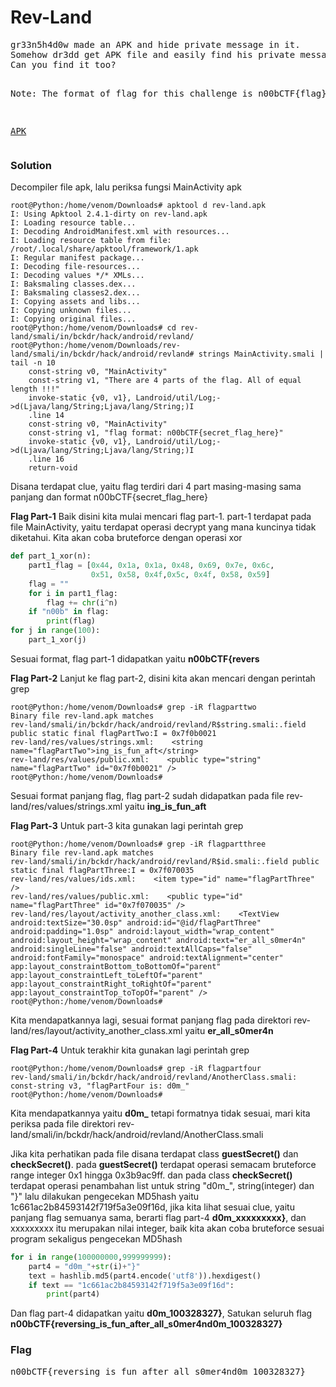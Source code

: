 <h1><b>Rev-Land</b></h3>
<pre>
gr33n5h4d0w made an APK and hide private message in it.
Somehow dr3dd get APK file and easily find his private message. 
Can you find it too?

Note: The format of flag for this challenge is n00bCTF{flag}

<a href="http://static.beast.sdslabs.co/static/rev-land/rev-land.apk">APK</a>
</pre>
<h3><b>Solution</b></h3>
<p>Decompiler file apk, lalu periksa fungsi MainActivity apk</p>

```console
root@Python:/home/venom/Downloads# apktool d rev-land.apk 
I: Using Apktool 2.4.1-dirty on rev-land.apk
I: Loading resource table...
I: Decoding AndroidManifest.xml with resources...
I: Loading resource table from file: /root/.local/share/apktool/framework/1.apk
I: Regular manifest package...
I: Decoding file-resources...
I: Decoding values */* XMLs...
I: Baksmaling classes.dex...
I: Baksmaling classes2.dex...
I: Copying assets and libs...
I: Copying unknown files...
I: Copying original files...
root@Python:/home/venom/Downloads# cd rev-land/smali/in/bckdr/hack/android/revland/
root@Python:/home/venom/Downloads/rev-land/smali/in/bckdr/hack/android/revland# strings MainActivity.smali | tail -n 10
    const-string v0, "MainActivity"
    const-string v1, "There are 4 parts of the flag. All of equal length !!!"
    invoke-static {v0, v1}, Landroid/util/Log;->d(Ljava/lang/String;Ljava/lang/String;)I
    .line 14
    const-string v0, "MainActivity"
    const-string v1, "flag format: n00bCTF{secret_flag_here}"
    invoke-static {v0, v1}, Landroid/util/Log;->d(Ljava/lang/String;Ljava/lang/String;)I
    .line 16
    return-void 
```
<p>Disana terdapat clue, yaitu flag terdiri dari 4 part masing-masing sama panjang dan format n00bCTF{secret_flag_here}</p>
<p><b>Flag Part-1</b> Baik disini kita mulai mencari flag part-1. part-1 terdapat pada file MainActivity, yaitu terdapat operasi decrypt yang mana kuncinya tidak diketahui. Kita akan coba bruteforce dengan operasi xor</p>

```python
def part_1_xor(n):
    part1_flag = [0x44, 0x1a, 0x1a, 0x48, 0x69, 0x7e, 0x6c,
                  0x51, 0x58, 0x4f,0x5c, 0x4f, 0x58, 0x59]
    flag = ""
    for i in part1_flag:
        flag += chr(i^n)
    if "n00b" in flag:
        print(flag)
for j in range(100):
    part_1_xor(j)
```
<p>Sesuai format, flag part-1 didapatkan yaitu <b>n00bCTF{revers</b></p>
<p><b>Flag Part-2</b> Lanjut ke flag part-2, disini kita akan mencari dengan perintah grep</p>

```console
root@Python:/home/venom/Downloads# grep -iR flagparttwo
Binary file rev-land.apk matches
rev-land/smali/in/bckdr/hack/android/revland/R$string.smali:.field public static final flagPartTwo:I = 0x7f0b0021
rev-land/res/values/strings.xml:    <string name="flagPartTwo">ing_is_fun_aft</string>
rev-land/res/values/public.xml:    <public type="string" name="flagPartTwo" id="0x7f0b0021" />
root@Python:/home/venom/Downloads# 
```
<p>Sesuai format panjang flag, flag part-2 sudah didapatkan pada file rev-land/res/values/strings.xml yaitu <b>ing_is_fun_aft</b></p>
<p><b>Flag Part-3</b> Untuk part-3 kita gunakan lagi perintah grep</p>

```console
root@Python:/home/venom/Downloads# grep -iR flagpartthree
Binary file rev-land.apk matches
rev-land/smali/in/bckdr/hack/android/revland/R$id.smali:.field public static final flagPartThree:I = 0x7f070035
rev-land/res/values/ids.xml:    <item type="id" name="flagPartThree" />
rev-land/res/values/public.xml:    <public type="id" name="flagPartThree" id="0x7f070035" />
rev-land/res/layout/activity_another_class.xml:    <TextView android:textSize="30.0sp" android:id="@id/flagPartThree" android:padding="1.0sp" android:layout_width="wrap_content" android:layout_height="wrap_content" android:text="er_all_s0mer4n" android:singleLine="false" android:textAllCaps="false" android:fontFamily="monospace" android:textAlignment="center" app:layout_constraintBottom_toBottomOf="parent" app:layout_constraintLeft_toLeftOf="parent" app:layout_constraintRight_toRightOf="parent" app:layout_constraintTop_toTopOf="parent" />
root@Python:/home/venom/Downloads# 
```
<p>Kita mendapatkannya lagi, sesuai format panjang flag pada direktori rev-land/res/layout/activity_another_class.xml yaitu <b>er_all_s0mer4n</b></p>
<p><b>Flag Part-4</b> Untuk terakhir kita gunakan lagi perintah grep</p>

```console
root@Python:/home/venom/Downloads# grep -iR flagpartfour
rev-land/smali/in/bckdr/hack/android/revland/AnotherClass.smali:    const-string v3, "flagPartFour is: d0m_"
root@Python:/home/venom/Downloads# 
```
<p>Kita mendapatkannya yaitu <b>d0m_</b> tetapi formatnya tidak sesuai, mari kita periksa pada file direktori rev-land/smali/in/bckdr/hack/android/revland/AnotherClass.smali
<p>Jika kita perhatikan pada file disana terdapat class <b>guestSecret()</b> dan <b>checkSecret()</b>. pada <b>guestSecret()</b> terdapat operasi semacam bruteforce range integer 0x1 hingga 0x3b9ac9ff.
dan pada class <b>checkSecret()</b> terdapat operasi penambahan list untuk string "d0m_", string(integer) dan "}" lalu dilakukan pengecekan MD5hash yaitu 1c661ac2b84593142f719f5a3e09f16d, 
jika kita lihat sesuai clue, yaitu panjang flag semuanya sama, berarti flag part-4 <b>d0m_xxxxxxxxx}</b>, dan xxxxxxxxx itu merupakan nilai integer, baik kita akan coba bruteforce sesuai program sekaligus pengecekan MD5hash</p>

```python
for i in range(100000000,999999999):
    part4 = "d0m_"+str(i)+"}"
    text = hashlib.md5(part4.encode('utf8')).hexdigest()
    if text == "1c661ac2b84593142f719f5a3e09f16d":
        print(part4)
```
<p>Dan flag part-4 didapatkan yaitu <b>d0m_100328327}</b>, Satukan seluruh flag <b>n00bCTF{reversing_is_fun_after_all_s0mer4nd0m_100328327}</b></p>
<h3><b>Flag</b></h3>
<pre>
n00bCTF{reversing_is_fun_after_all_s0mer4nd0m_100328327}
</pre>
